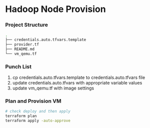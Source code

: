 # Hadoop Node Provision


### Project Structure

```bash
.
├── credentials.auto.tfvars.template
├── provider.tf
├── README.md
└── vm_qemu.tf
```

### Punch List

1. cp credentials.auto.tfvars.template to credentials.auto.tfvars file
2. update credentials.auto.tfvars with appropriate variable values
2. update vm_qemu.tf with image settings


### Plan and Provision VM

```bash
# check deploy and then apply
terraform plan
terraform apply -auto-approve
```
